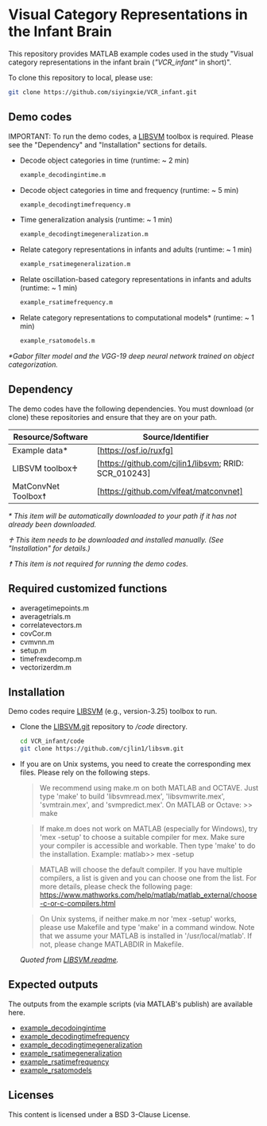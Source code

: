 # Visual Category Representations in the Infant Brain
This repository provides MATLAB example codes used in the study "Visual category representations in the infant brain (_"VCR_infant"_ in short)". 

To clone this repository to local, please use:
```sh
git clone https://github.com/siyingxie/VCR_infant.git
```
## Demo codes
IMPORTANT: To run the demo codes, a [LIBSVM] toolbox is required. Please see the "Dependency" and "Installation" sections for details. 

- Decode object categories in time (runtime: ~ 2 min) 
    ```sh
    example_decodingintime.m
    ```
- Decode object categories in time and frequency (runtime: ~ 5 min) 
    ```sh
    example_decodingtimefrequency.m
    ```
- Time generalization analysis (runtime: ~ 1 min) 
    ```sh
    example_decodingtimegeneralization.m 
    ```
- Relate category representations in infants and adults (runtime: ~ 1 min) 
    ```sh
    example_rsatimegeneralization.m 
    ```
- Relate oscillation-based category representations in infants and adults (runtime: ~ 1 min) 
    ```sh
    example_rsatimefrequency.m
    ```
- Relate category representations to computational models* (runtime: ~ 1 min) 
    ```sh
    example_rsatomodels.m
    ```
_*Gabor filter model and the VGG-19 deep neural network trained on object categorization._

## Dependency
The demo codes have the following dependencies. You must download (or clone) these repositories and ensure that they are on your path.

| Resource/Software | Source/Identifier |
| ------ | ------ |
| Example data* | [https://osf.io/ruxfg] |
| LIBSVM toolbox♰ | [https://github.com/cjlin1/libsvm; RRID: SCR_010243] |
| MatConvNet Toolbox☨ | [https://github.com/vlfeat/matconvnet] |

_* This item will be automatically downloaded to your path if it has not already been downloaded._

_♰ This item needs to be downloaded and installed manually. (See "Installation" for details.)_

_☨ This item is not required for running the demo codes._

## Required customized functions
- averagetimepoints.m
- averagetrials.m
- correlatevectors.m
- covCor.m
- cvmvnn.m
- setup.m
- timefrexdecomp.m
- vectorizerdm.m

## Installation
Demo codes require [LIBSVM] (e.g., version-3.25) toolbox to run.
- Clone the [LIBSVM.git] repository to _/code_ directory.
    ```sh
    cd VCR_infant/code
    git clone https://github.com/cjlin1/libsvm.git
    ```
- If you are on Unix systems, you need to create the corresponding mex files. Please rely on the following steps.

    > We recommend using make.m on both MATLAB and OCTAVE. Just type 'make'
    to build 'libsvmread.mex', 'libsvmwrite.mex', 'svmtrain.mex', and
    'svmpredict.mex'.
    > On MATLAB or Octave:
    >     >> make
    
    > If make.m does not work on MATLAB (especially for Windows), try 'mex
    -setup' to choose a suitable compiler for mex. Make sure your compiler
    is accessible and workable. Then type 'make' to do the installation.
    > Example:
    >  matlab>> mex -setup
    
    > MATLAB will choose the default compiler. If you have multiple compilers,
    a list is given and you can choose one from the list. For more details,
    please check the following page:
    > https://www.mathworks.com/help/matlab/matlab_external/choose-c-or-c-compilers.html
    
    > On Unix systems, if neither make.m nor 'mex -setup' works, please use
    Makefile and type 'make' in a command window. Note that we assume
    your MATLAB is installed in '/usr/local/matlab'. If not, please change
    MATLABDIR in Makefile.
    
    _Quoted from [LIBSVM.readme]._

## Expected outputs 
The outputs from the example scripts (via MATLAB's publish) are available here.
- [example_decodoingintime]
- [example_decodingtimefrequency]
- [example_decodingtimegeneralization]
- [example_rsatimegeneralization]
- [example_rsatimefrequency]
- [example_rsatomodels]

## Licenses
This content is licensed under a BSD 3-Clause License.

[//]: # (These are reference links used in the body of this note and get stripped out when the markdown processor does its job. There is no need to format it nicely because it shouldn't be seen. Thanks SO - http://stackoverflow.com/questions/4823468/store-comments-in-markdown-syntax)
   [LIBSVM]: <https://www.csie.ntu.edu.tw/~cjlin/libsvm/>
   [LIBSVM.git]:  <https://github.com/cjlin1/libsvm/>
   [LIBSVM.readme]: <https://github.com/cjlin1/libsvm/blob/master/matlab/README>
   [example_decodoingintime]: <http://htmlpreview.github.io/?https://github.com/siyingxie/VCR_infant/blob/main/code/html/example_decodingintime.html>
   [example_decodingtimefrequency]: <http://htmlpreview.github.io/?https://github.com/siyingxie/VCR_infant/blob/main/code/html/example_decodingtimefrequency.html>
   [example_decodingtimegeneralization]: <http://htmlpreview.github.io/?https://github.com/siyingxie/VCR_infant/blob/main/code/html/example_decodingtimegeneralization.html>
   [example_rsatimegeneralization]: <http://htmlpreview.github.io/?https://github.com/siyingxie/VCR_infant/blob/main/code/html/example_rsatimegeneralization.html>
   [example_rsatimefrequency]: <http://htmlpreview.github.io/?https://github.com/siyingxie/VCR_infant/blob/main/code/html/example_rsatimefrequency.html>
   [example_rsatomodels]: <http://htmlpreview.github.io/?https://github.com/siyingxie/VCR_infant/blob/main/code/html/example_rsatomodels.html>
